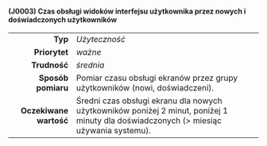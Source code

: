 #### (J0003) Czas obsługi widoków interfejsu użytkownika przez nowych i doświadczonych użytkowników
|                   |                                                                                                                         |
| ----------------: | :---------------------------------------------------------------------------------------------------------------------- |
| **Typ** | *Użyteczność* |
| **Priorytet** | *ważne* |
| **Trudność** | *średnia* |
| **Sposób pomiaru** | Pomiar czasu obsługi ekranów przez grupy użytkowników (nowi, doświadczeni). |
| **Oczekiwane wartość** | Średni czas obsługi ekranu dla nowych użytkowników poniżej 2 minut, poniżej 1 minuty dla doświadczonych (> miesiąc używania systemu). |